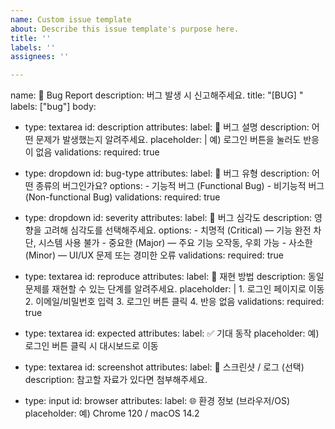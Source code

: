 ```yaml
---
name: Custom issue template
about: Describe this issue template's purpose here.
title: ''
labels: ''
assignees: ''

---
```


name: 🐞 Bug Report
description: 버그 발생 시 신고해주세요.
title: "[BUG] "
labels: ["bug"]
body:
  - type: textarea
    id: description
    attributes:
      label: 📝 버그 설명
      description: 어떤 문제가 발생했는지 알려주세요.
      placeholder: |
        예) 로그인 버튼을 눌러도 반응이 없음
    validations:
      required: true

  - type: dropdown
    id: bug-type
    attributes:
      label: 🧭 버그 유형
      description: 어떤 종류의 버그인가요?
      options:
        - 기능적 버그 (Functional Bug)
        - 비기능적 버그 (Non-functional Bug)
    validations:
      required: true

  - type: dropdown
    id: severity
    attributes:
      label: 🚨 버그 심각도
      description: 영향을 고려해 심각도를 선택해주세요.
      options:
        - 치명적 (Critical) — 기능 완전 차단, 시스템 사용 불가
        - 중요한 (Major) — 주요 기능 오작동, 우회 가능
        - 사소한 (Minor) — UI/UX 문제 또는 경미한 오류
    validations:
      required: true

  - type: textarea
    id: reproduce
    attributes:
      label: 🔁 재현 방법
      description: 동일 문제를 재현할 수 있는 단계를 알려주세요.
      placeholder: |
        1. 로그인 페이지로 이동
        2. 이메일/비밀번호 입력
        3. 로그인 버튼 클릭
        4. 반응 없음
    validations:
      required: true

  - type: textarea
    id: expected
    attributes:
      label: ✅ 기대 동작
      placeholder: 예) 로그인 버튼 클릭 시 대시보드로 이동

  - type: textarea
    id: screenshot
    attributes:
      label: 📸 스크린샷 / 로그 (선택)
      description: 참고할 자료가 있다면 첨부해주세요.

  - type: input
    id: browser
    attributes:
      label: 🌐 환경 정보 (브라우저/OS)
      placeholder: 예) Chrome 120 / macOS 14.2
